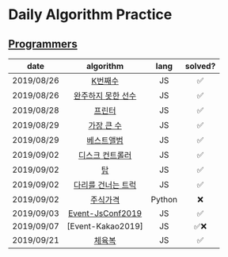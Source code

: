 # Daily Algorithm Practice 



## [Programmers](https://programmers.co.kr/)


|    date    |                          algorithm                          |  lang  | solved? |
| :--------: | :---------------------------------------------------------: | :----: | :-----: |
| 2019/08/26 |         [K번째수](./programmers/solved/K번째수/README.md)         |   JS   |    ✅    |
| 2019/08/26 | [완주하지 못한 선수](./programmers/solved/완주하지%20못한%20선수/README.md) |   JS   |    ✅    |
| 2019/08/28 |          [프린터](./programmers/solved/프린터/README.md)          |   JS   |    ✅    |
| 2019/08/29 |     [가장 큰 수](./programmers/solved/가장%20큰%20수/README.md)     |   JS   |    ✅    |
| 2019/08/29 |        [베스트앨범](./programmers/solved/베스트앨범/README.md)        |   JS   |    ✅    |
| 2019/09/02 |    [디스크 컨트롤러](./programmers/solved/디스크%20컨트롤러/README.md)    |   JS   |    ✅    |
| 2019/09/02 |            [탑](./programmers/solved/탑/README.md)            |   JS   |    ✅    |
| 2019/09/02 | [다리를 건너는 트럭](./programmers/solved/다리를%20건너는%20트럭/README.md) |   JS   |    ✅    |
| 2019/09/02 |         [주식가격](./programmers/notYet/주식가격/README.md)         | Python |    ❌    |
| 2019/09/03 |    [Event-JsConf2019](./event/jsConfKorea2019/README.md)    |   JS   |    ✅    |
| 2019/09/07 |                      [Event-Kakao2019]                      |   JS   |   ✅❌    |
| 2019/09/21 |          [체육복](./programmers/solved/체육복/README.md)          |   JS   |    ✅    |



